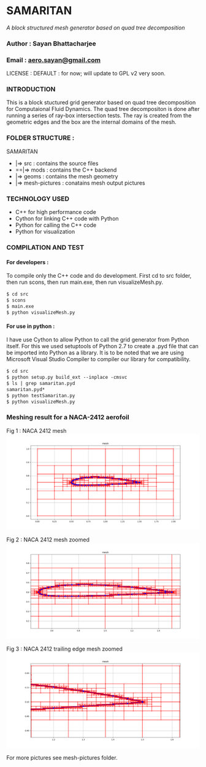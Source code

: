# SAMARITAN
*A block structured mesh generator based on quad tree decomposition*
### Author : Sayan Bhattacharjee
### Email : aero.sayan@gmail.com
LICENSE : DEFAULT : for now; will update to GPL v2 very soon.

### INTRODUCTION
This is a block stuctured grid generator based on quad tree decomposition for Computaional Fluid Dynamics. The quad tree decompositon is done after running a series of ray-box intersection tests. The ray is created from the geometric edges and the box are the internal domains of the mesh.

### FOLDER STRUCTURE :
SAMARITAN
+ |=> src : contains the source files
+ ==|=> mods : contains the C++ backend
+ |=> geoms : contains the mesh geometry
+ |=> mesh-pictures : conatains mesh output pictures

### TECHNOLOGY USED
+ C++ for high performance code
+ Cython for linking C++ code with Python
+ Python for calling the C++ code
+ Python for visualization

### COMPILATION AND TEST
#### For developers :
To compile only the C++ code and do development.
First cd to src folder, then run scons, then run main.exe, then run visualizeMesh.py.
```
$ cd src
$ scons
$ main.exe
$ python visualizeMesh.py
```
#### For use in python :
I have use Cython to allow Python to call the grid generator from Python itself. For this we used setuptools of Python 2.7 to create a .pyd file that can be imported into Python as a library.
It is to be noted that we are using Microsoft Visual Studio Compiler to compiler our library for compatibility.

```
$ cd src
$ python setup.py build_ext --inplace -cmsvc
$ ls | grep samaritan.pyd
samaritan.pyd*
$ python testSamaritan.py
$ python visualizeMesh.py
```

### Meshing result for a NACA-2412 aerofoil
Fig 1 : NACA 2412 mesh
![NACA 2412 mesh](../mesh-pictures/01-01-mesh-original-zoom.png)

Fig 2 : NACA 2412 mesh zoomed
![NACA 2412 mesh zoomed](../mesh-pictures/01-02-mesh-zoomed-view.png)

Fig 3 : NACA 2412 trailing edge mesh zoomed
![NACA 2412 trailing edge mesh zoomed ](../mesh-pictures/02-01-trailing-edge-mesh.png)

For more pictures see mesh-pictures folder.
